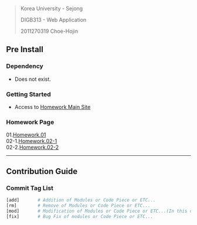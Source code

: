 > Korea University - Sejong
> 
> DIGB313 - Web Application
>
> 2011270319 Choe-Hojin

## Pre Install

### Dependency

- Does not exist.

### Getting Started

- Access to [Homework Main Site](https://plelab.github.io/DIGB313/)

### Homework Page

01.[Homework.01](https://plelab.github.io/DIGB313/homework1)  
02-1.[Homework.02-1](https://plelab.github.io/DIGB313/homework2/project21.html)  
02-2.[Homework.02-2](https://plelab.github.io/DIGB313/homework2/project22.html) 

---

## Contribution Guide

### Commit Tag List

```bash
[add]       # Addition of Modules or Code Piece or ETC...
[rm]        # Remove of Modules or Code Piece or ETC...
[mod]       # Modification of Modules or Code Piece or ETC...(In this case, When modification is generated without bug fix)
[fix]       # Bug Fix of modules or Code Piece or ETC...
```